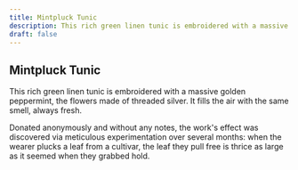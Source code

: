 ```yaml
---
title: Mintpluck Tunic
description: This rich green linen tunic is embroidered with a massive golden peppermint, the flowers made of threaded silver. It fills the air with the same smell, always fresh....
draft: false
---
```


## Mintpluck Tunic

This rich green linen tunic is embroidered with a massive golden peppermint, the flowers made of threaded silver. It fills the air with the same smell, always fresh.

Donated anonymously and without any notes, the work's effect was discovered via meticulous experimentation over several months: when the wearer plucks a leaf from a cultivar, the leaf they pull free is thrice as large as it seemed when they grabbed hold.
